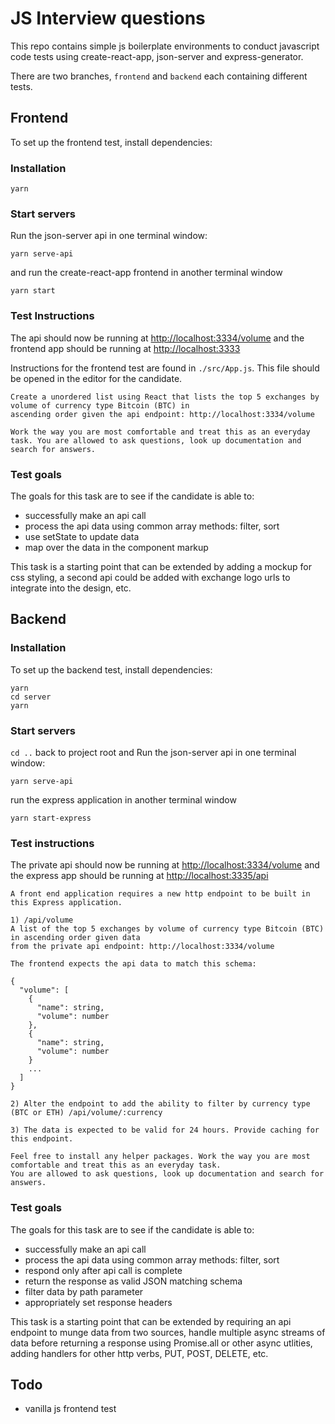 # JS Interview questions

This repo contains simple js boilerplate environments to conduct javascript code tests using create-react-app,
json-server and express-generator.

There are two branches, `frontend` and `backend` each containing different tests.

## Frontend

To set up the frontend test, install dependencies:

### Installation

```
yarn
```

### Start servers

Run the json-server api in one terminal window:

```
yarn serve-api
```

and run the create-react-app frontend in another terminal window

```
yarn start
```

### Test Instructions

The api should now be running at [http://localhost:3334/volume](http://localhost:3334/volume) and the frontend app should be running at [http://localhost:3333](http://localhost:3333)

Instructions for the frontend test are found in `./src/App.js`. This file should be opened in the editor for the candidate.

```
Create a unordered list using React that lists the top 5 exchanges by volume of currency type Bitcoin (BTC) in
ascending order given the api endpoint: http://localhost:3334/volume

Work the way you are most comfortable and treat this as an everyday task. You are allowed to ask questions, look up documentation and search for answers.
```

### Test goals

The goals for this task are to see if the candidate is able to:

- successfully make an api call
- process the api data using common array methods: filter, sort
- use setState to update data
- map over the data in the component markup

This task is a starting point that can be extended by adding a mockup for css styling, a second api could be added with exchange logo urls to integrate into the design, etc.


## Backend

### Installation
To set up the backend test, install dependencies:

```
yarn
cd server
yarn
```

### Start servers
`cd ..` back to project root and Run the json-server api in one terminal window:

```
yarn serve-api
```

run the express application in another terminal window

```
yarn start-express
```

### Test instructions
The private api should now be running at [http://localhost:3334/volume](http://localhost:3334/volume) and the express app should be running at [http://localhost:3335/api](http://localhost:3335/api)

```
A front end application requires a new http endpoint to be built in this Express application.

1) /api/volume
A list of the top 5 exchanges by volume of currency type Bitcoin (BTC) in ascending order given data
from the private api endpoint: http://localhost:3334/volume

The frontend expects the api data to match this schema:

{
  "volume": [
    {
      "name": string,
      "volume": number
    },
    {
      "name": string,
      "volume": number
    }
    ...
  ]
}

2) Alter the endpoint to add the ability to filter by currency type (BTC or ETH) /api/volume/:currency

3) The data is expected to be valid for 24 hours. Provide caching for this endpoint.

Feel free to install any helper packages. Work the way you are most comfortable and treat this as an everyday task. 
You are allowed to ask questions, look up documentation and search for answers.
```

### Test goals
The goals for this task are to see if the candidate is able to:

- successfully make an api call
- process the api data using common array methods: filter, sort
- respond only after api call is complete
- return the response as valid JSON matching schema
- filter data by path parameter
- appropriately set response headers

This task is a starting point that can be extended by requiring an api endpoint to munge data from two sources, handle
multiple async streams of data before returning a response using Promise.all or other async utlities, adding handlers
for other http verbs, PUT, POST, DELETE, etc.

## Todo
- vanilla js frontend test

